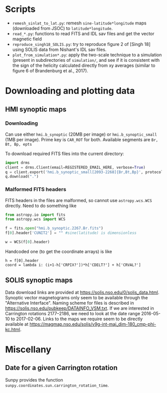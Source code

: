 # Scripts
* `remesh_sinlat_to_lat.py`: remesh `sine-latitude*longitude` maps (downloaded from JSOC) to `latitude*longitude`.
* `read_*.py`: functions to read FITS and IDL sav files and get the vector magnetic field
* `reproduce_singh18_SOLIS.py`: try to reproduce figure 2 of [Singh 18] using SOLIS data from Nishant's IDL sav files.
* `plot_from_simulation*.py`: apply the two-scale technique to a simulation (present in subdirectories of `simulation/`, and see if it is consistent with the sign of the helicity calculated directly from xy averages (similar to figure 6 of Brandenburg et al., 2017).

# Downloading and plotting data

## HMI synoptic maps
### Downloading
Can use either `hmi.b_synoptic` (20MB per image) or `hmi.b_synoptic_small` (1MB per image).
Prime key is `CAR_ROT` for both.
Available segments are `Br, Bt, Bp, epts`

To download required FITS files into the current directory:
```python
import drms
client = drms.Client(email=REGISTERED_EMAIL_HERE, verbose=True)
q = client.export('hmi.b_synoptic_small[2093-2268]{Br,Bt,Bp}', protocol='fits')
q.download(".")
```

### Malformed FITS headers
FITS headers in the files are malformed, so cannot use `astropy.wcs.WCS` directly.
Need to do something like
```python
from astropy.io import fits
from astropy.wcs import WCS

f = fits.open("hmi.b_synoptic.2267.Br.fits")
f[0].header['CUNIT2'] = "" #sine(latitude) is dimensionless

w = WCS(f[0].header)
```

Handcoded one (to get the coordinate arrays) is like
```pseudocode
h = f[0].header
coord = lambda i: (i+1-h['CRPIX?'])*h['CDELT?'] + h['CRVAL?']
```

## SOLIS synoptic maps
Data download links are provided at <https://solis.nso.edu/0/solis_data.html>. Synoptic vector magnetograms only seem to be available through the "Alternative Interface".
Naming scheme for files is described in <https://solis.nso.edu/pubkeep/DATAINFO_VSM.txt>.
If we are interested in Carrington rotations 2177–2186, we need to look at the date range 2016-05-10 to 2017-02-06.
Links to the maps we require seem to be directly available at <https://magmap.nso.edu/solis/v9g-int-maj_dim-180_cmp-phi-kc.html>.

# Miscellany
## Date for a given Carrington rotation
Sunpy provides the function `sunpy.coordinates.sun.carrington_rotation_time`.
